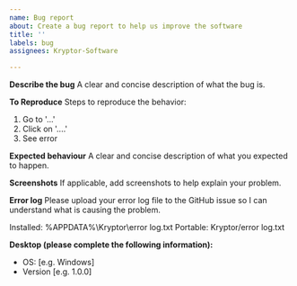 ```yaml
---
name: Bug report
about: Create a bug report to help us improve the software
title: ''
labels: bug
assignees: Kryptor-Software

---
```


**Describe the bug**
A clear and concise description of what the bug is.

**To Reproduce**
Steps to reproduce the behavior:
1. Go to '...'
2. Click on '....'
3. See error

**Expected behaviour**
A clear and concise description of what you expected to happen.

**Screenshots**
If applicable, add screenshots to help explain your problem.

**Error log**
Please upload your error log file to the GitHub issue so I can understand what is causing the problem.

Installed: %APPDATA%\Kryptor\error log.txt 
Portable: Kryptor/error log.txt 

**Desktop (please complete the following information):**
 - OS: [e.g. Windows]
 - Version [e.g. 1.0.0]
